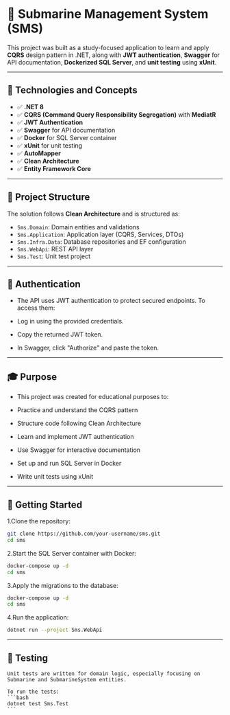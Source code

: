 # 🚢 Submarine Management System (SMS)

This project was built as a study-focused application to learn and apply **CQRS** design pattern in .NET, along with **JWT authentication**, **Swagger** for API documentation, **Dockerized SQL Server**, and **unit testing** using **xUnit**.

---

## 🧠 Technologies and Concepts

- ✅ **.NET 8**
- ✅ **CQRS (Command Query Responsibility Segregation)** with **MediatR**
- ✅ **JWT Authentication**
- ✅ **Swagger** for API documentation
- ✅ **Docker** for SQL Server container
- ✅ **xUnit** for unit testing
- ✅ **AutoMapper**
- ✅ **Clean Architecture**
- ✅ **Entity Framework Core**

---

## 📁 Project Structure

The solution follows **Clean Architecture** and is structured as:

- `Sms.Domain`: Domain entities and validations  
- `Sms.Application`: Application layer (CQRS, Services, DTOs)  
- `Sms.Infra.Data`: Database repositories and EF configuration  
- `Sms.WebApi`: REST API layer  
- `Sms.Test`: Unit test project  

---

## 🔐 Authentication
- The API uses JWT authentication to protect secured endpoints. To access them:

- Log in using the provided credentials.

- Copy the returned JWT token.

- In Swagger, click "Authorize" and paste the token.

---

## 🎓 Purpose
- This project was created for educational purposes to:

- Practice and understand the CQRS pattern

- Structure code following Clean Architecture

- Learn and implement JWT authentication

- Use Swagger for interactive documentation

- Set up and run SQL Server in Docker

- Write unit tests using xUnit

---

## 🚀 Getting Started

1.Clone the repository:
   ```bash
   git clone https://github.com/your-username/sms.git
   cd sms
   ```
2.Start the SQL Server container with Docker:
   ```bash
   docker-compose up -d
   cd sms
   ```
3.Apply the migrations to the database:
   ```bash
   docker-compose up -d
   cd sms
   ```
4.Run the application:
   ```bash
   dotnet run --project Sms.WebApi
   ```

---

## 🧪 Testing
    Unit tests are written for domain logic, especially focusing on Submarine and SubmarineSystem entities.

    To run the tests:
    ```bash
    dotnet test Sms.Test
    ```
